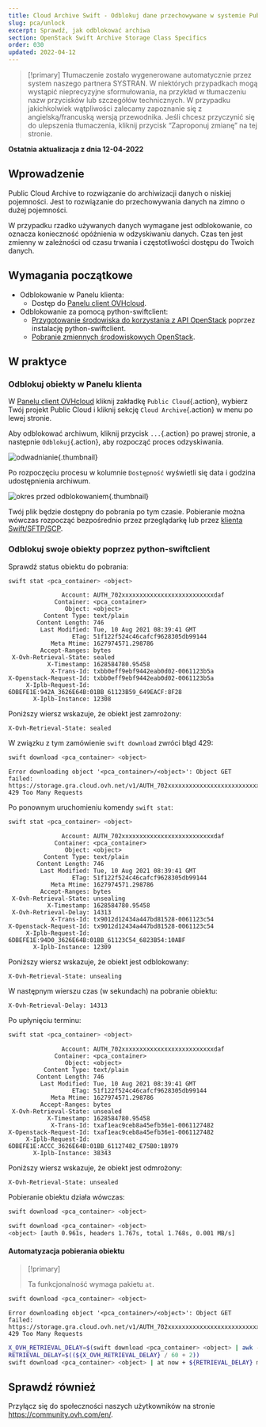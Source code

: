 ```yaml
---
title: Cloud Archive Swift - Odblokuj dane przechowywane w systemie Public Cloud Archive
slug: pca/unlock
excerpt: Sprawdź, jak odblokować archiwa
section: OpenStack Swift Archive Storage Class Specifics
order: 030
updated: 2022-04-12
---
```


> [!primary]
> Tłumaczenie zostało wygenerowane automatycznie przez system naszego partnera SYSTRAN. W niektórych przypadkach mogą wystąpić nieprecyzyjne sformułowania, na przykład w tłumaczeniu nazw przycisków lub szczegółów technicznych. W przypadku jakichkolwiek wątpliwości zalecamy zapoznanie się z angielską/francuską wersją przewodnika. Jeśli chcesz przyczynić się do ulepszenia tłumaczenia, kliknij przycisk “Zaproponuj zmianę” na tej stronie.
> 

**Ostatnia aktualizacja z dnia 12-04-2022**

## Wprowadzenie

Public Cloud Archive to rozwiązanie do archiwizacji danych o niskiej pojemności. Jest to rozwiązanie do przechowywania danych na zimno o dużej pojemności.

W przypadku rzadko używanych danych wymagane jest odblokowanie, co oznacza konieczność opóźnienia w odzyskiwaniu danych. Czas ten jest zmienny w zależności od czasu trwania i częstotliwości dostępu do Twoich danych.

## Wymagania początkowe

- Odblokowanie w Panelu klienta:
    - Dostęp do [Panelu client OVHcloud](https://www.ovh.com/auth/?action=gotomanager&from=https://www.ovh.pl/&ovhSubsidiary=pl).
- Odblokowanie za pomocą python-swiftclient:
    - [Przygotowanie środowiska do korzystania z API OpenStack](https://docs.ovh.com/pl/public-cloud/prepare_the_environment_for_using_the_openstack_api/) poprzez instalację python-swiftclient.
    - [Pobranie zmiennych środowiskowych OpenStack](https://docs.ovh.com/pl/public-cloud/set-openstack-environment-variables/).

## W praktyce

### Odblokuj obiekty w Panelu klienta

W [Panelu client OVHcloud](https://www.ovh.com/auth/?action=gotomanager&from=https://www.ovh.pl/&ovhSubsidiary=pl) kliknij zakładkę `Public Cloud`{.action}, wybierz Twój projekt Public Cloud i kliknij sekcję `Cloud Archive`{.action} w menu po lewej stronie.

Aby odblokować archiwum, kliknij przycisk `...`{.action} po prawej stronie, a następnie `Odblokuj`{.action}, aby rozpocząć proces odzyskiwania.

![odwadnianie](images/unfreeze.png){.thumbnail}

Po rozpoczęciu procesu w kolumnie `Dostępność` wyświetli się data i godzina udostępnienia archiwum.

![okres przed odblokowaniem](images/unfreeze_result.png){.thumbnail}

Twój plik będzie dostępny do pobrania po tym czasie. Pobieranie można wówczas rozpocząć bezpośrednio przez przeglądarkę lub przez [klienta Swift/SFTP/SCP](https://docs.ovh.com/pl/storage/pca/sftp/).

### Odblokuj swoje obiekty poprzez python-swiftclient

Sprawdź status obiektu do pobrania:

```bash
swift stat <pca_container> <object>
```

```
               Account: AUTH_702xxxxxxxxxxxxxxxxxxxxxxxxxxdaf
             Container: <pca_container>
                Object: <object>
          Content Type: text/plain
        Content Length: 746
         Last Modified: Tue, 10 Aug 2021 08:39:41 GMT
                  ETag: 51f122f524c46cafcf9628305db99144
            Meta Mtime: 1627974571.298786
         Accept-Ranges: bytes
 X-Ovh-Retrieval-State: sealed
           X-Timestamp: 1628584780.95458
            X-Trans-Id: txbb0eff9ebf9442eab0d02-0061123b5a
X-Openstack-Request-Id: txbb0eff9ebf9442eab0d02-0061123b5a
     X-Iplb-Request-Id: 6DBEFE1E:942A_3626E64B:01BB_61123B59_649EACF:8F28
       X-Iplb-Instance: 12308
```

Poniższy wiersz wskazuje, że obiekt jest zamrożony:

```
X-Ovh-Retrieval-State: sealed
```

W związku z tym zamówienie `swift download` zwróci błąd 429:

```bash
swift download <pca_container> <object>
```
```
Error downloading object '<pca_container>/<object>': Object GET failed: https://storage.gra.cloud.ovh.net/v1/AUTH_702xxxxxxxxxxxxxxxxxxxxxxxxxxdaf/<pca_container>/<object> 429 Too Many Requests
```

Po ponownym uruchomieniu komendy `swift stat`:

```bash
swift stat <pca_container> <object>
```

```
               Account: AUTH_702xxxxxxxxxxxxxxxxxxxxxxxxxxdaf
             Container: <pca_container>
                Object: <object>
          Content Type: text/plain
        Content Length: 746
         Last Modified: Tue, 10 Aug 2021 08:39:41 GMT
                  ETag: 51f122f524c46cafcf9628305db99144
            Meta Mtime: 1627974571.298786
         Accept-Ranges: bytes
 X-Ovh-Retrieval-State: unsealing
           X-Timestamp: 1628584780.95458
 X-Ovh-Retrieval-Delay: 14313
            X-Trans-Id: tx9012d12434a447bd81528-0061123c54
X-Openstack-Request-Id: tx9012d12434a447bd81528-0061123c54
     X-Iplb-Request-Id: 6DBEFE1E:94D0_3626E64B:01BB_61123C54_6823B54:10ABF
       X-Iplb-Instance: 12309
```

Poniższy wiersz wskazuje, że obiekt jest odblokowany:

```
X-Ovh-Retrieval-State: unsealing
```

W następnym wierszu czas (w sekundach) na pobranie obiektu:

```
X-Ovh-Retrieval-Delay: 14313
```

Po upłynięciu terminu:

```bash
swift stat <pca_container> <object>
```

```
               Account: AUTH_702xxxxxxxxxxxxxxxxxxxxxxxxxxdaf
             Container: <pca_container>
                Object: <object>
          Content Type: text/plain
        Content Length: 746
         Last Modified: Tue, 10 Aug 2021 08:39:41 GMT
                  ETag: 51f122f524c46cafcf9628305db99144
            Meta Mtime: 1627974571.298786
         Accept-Ranges: bytes
 X-Ovh-Retrieval-State: unsealed
           X-Timestamp: 1628584780.95458
            X-Trans-Id: txaf1eac9ceb8a45efb36e1-0061127482
X-Openstack-Request-Id: txaf1eac9ceb8a45efb36e1-0061127482
     X-Iplb-Request-Id: 6DBEFE1E:ACCC_3626E64B:01BB_61127482_E75B0:1B979
       X-Iplb-Instance: 38343
```

Poniższy wiersz wskazuje, że obiekt jest odmrożony:

```
X-Ovh-Retrieval-State: unsealed
```

Pobieranie obiektu działa wówczas:

```bash
swift download <pca_container> <object>
```

```bash
swift download <pca_container> <object>
<object> [auth 0.961s, headers 1.767s, total 1.768s, 0.001 MB/s]
```

#### Automatyzacja pobierania obiektu

> [!primary]
>
> Ta funkcjonalność wymaga pakietu `at`.
>

```bash
swift download <pca_container> <object>
```
```
Error downloading object '<pca_container>/<object>': Object GET failed: https://storage.gra.cloud.ovh.net/v1/AUTH_702xxxxxxxxxxxxxxxxxxxxxxxxxxdaf/<pca_container>/<object> 429 Too Many Requests
```

```bash
X_OVH_RETRIEVAL_DELAY=$(swift download <pca_container> <object> | awk -F ": " '/X-Ovh-Retrieval-Delay/ {print $2}'
RETRIEVAL_DELAY=$((${X_OVH_RETRIEVAL_DELAY} / 60 + 2))
swift download <pca_container> <object> | at now + ${RETRIEVAL_DELAY} minutes
```

## Sprawdź również

Przyłącz się do społeczności naszych użytkowników na stronie <https://community.ovh.com/en/>.